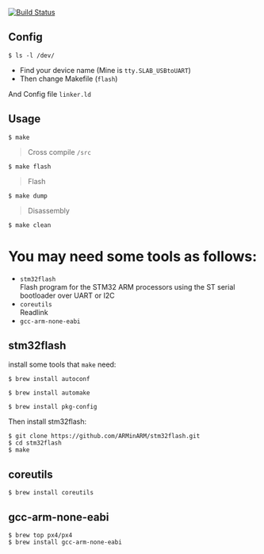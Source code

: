 [![Build Status](https://travis-ci.org/but0n/stm32_Mac.png)](https://travis-ci.org/but0n/stm32_Mac)
## Config
```
$ ls -l /dev/
```
* Find your device name (Mine is `tty.SLAB_USBtoUART`)</br>
* Then change Makefile (`flash`)

And Config file `linker.ld`


## Usage
```
$ make
```
> Cross compile `/src`

```
$ make flash
```
> Flash

```
$ make dump
```
> Disassembly

```
$ make clean
```

# You may need some tools as follows:

* `stm32flash` </br>
Flash program for the STM32 ARM processors using the ST serial bootloader over UART or I2C
* `coreutils` </br>
Readlink
* `gcc-arm-none-eabi`

## stm32flash
install some tools that `make` need:

```
$ brew install autoconf
```

```
$ brew install automake
```

```
$ brew install pkg-config
```

Then install stm32flash:

```
$ git clone https://github.com/ARMinARM/stm32flash.git
$ cd stm32flash
$ make
```

## coreutils
```
$ brew install coreutils
```
## gcc-arm-none-eabi
```
$ brew top px4/px4
$ brew install gcc-arm-none-eabi
```
